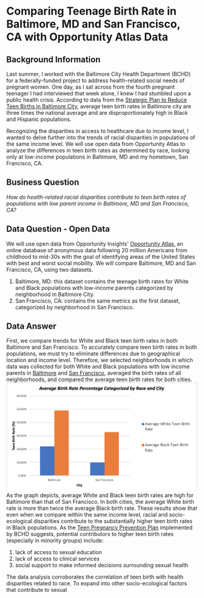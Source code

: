 # Comparing Teenage Birth Rate in Baltimore, MD and San Francisco, CA with Opportunity Atlas Data
## Background Information 

Last summer, I worked with the Baltimore City Health Department (BCHD) for a federally-funded project to address health-related social needs of pregnant women. One day, as I sat across from the fourth pregnant teenager I had interviewed that week alone, I knew I had stumbled upon a public health crisis. According to data from the [Strategic Plan to Reduce Teen Births in Baltimore City](https://www.healthyteennetwork.org/wp-content/uploads/2014/10/StrategicPlanReduceTeenBirthsBaltimoreCity.pdf), average teen birth rates in Baltimore city are three times the national average and are disproportionately high in Black and Hispanic populations.

Recognizing the disparities in access to healthcare due to income level, I wanted to delve further into the trends of racial disparities in populations of the same income level. We will use open data from Opportunity Atlas to analyze the differences in teen birth rates as determined by race, looking only at low-income populations in Baltimore, MD and my hometown, San Francisco, CA. 

## Business Question

_How do health-related racial disparities contribute to teen birth rates of populations with low parent income in Baltimore, MD and San Francisco, CA?_ 

## Data Question - Open Data 

We will use open data from Opportunity Insights' [Opportunity Atlas](https://opportunityinsights.org/data/?geographic_level=0&topic=0&paper_id=1652#resource-listing), an online database of anonymous data following 20 million Americans from childhood to mid-30s with the goal of identifying areas of the United States with best and worst social mobility. We will compare Baltimore, MD and San Francisco, CA, using two datasets.
1. Baltimore, MD: this dataset contains the teenage birth rates for White and Black populations with low-income parents categorized by neighborhood in Baltimore City. 
1. San Francisco, CA: contains the same metrics as the first dataset, categorized by neighborhood in San Francisco. 

## Data Answer 

First, we compare trends for White and Black teen birth rates in both Baltimore and San Francisco. To accurately compare teen birth rates in both populations, we must try to eliminate differences due to geographical location and income level. Therefore, we selected neighborhoods in which data was collected for both White and Black populations with low income parents in [Baltimore](baltimore-graph.png) and [San Francisco](sf-graph.png), averaged the birth rates of all neighborhoods, and compared the average teen birth rates for both cities.
![Alt text](balti-sf-graph.png)
As the graph depicts, average White and Black teen birth rates are high for Baltimore than that of San Francisco. In both cities, the average White birth rate is more than twice the average Black birth rate. These results show that even when we compare within the same income level, racial and socio-ecological disparities contribute to the substantially higher teen birth rates in Black populations. As the [Teen Pregnancy Prevention Plan](https://health.baltimorecity.gov/node/170) implemented by BCHD suggests, potential contributors to higher teen birth rates (especially in minority groups) include: 
1. lack of access to sexual education
1. lack of access to clinical services 
1. social support to make informed decisions surrounding sexual health

The data analysis corroborates the correlation of teen birth with health disparities related to race. To expand into other socio-ecological factors that contribute to sexual  

